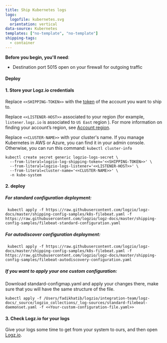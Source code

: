 ```yaml
---
title: Ship Kubernetes logs
logo:
  logofile: kubernetes.svg
  orientation: vertical
data-source: Kubernetes
templates: ["no-template", "no-template"]
shipping-tags:
  - container
---
```

<!-- tabContainer:start -->
<div class="branching-container">

<!-- tab:start -->
<div id="standard-config">

**Before you begin, you'll need**:

* Destination port 5015 open on your firewall for outgoing traffic

#### Deploy


#### 1. Store your Logz.io credentials

Replace `<<SHIPPING-TOKEN>>` with the [token](https://app.logz.io/#/dashboard/settings/general) of the account you want to ship to.

Replace `<<LISTENER-HOST>>` associated to your region (for example, `listener.logz.io` is associated to `US East` region  ). For more information on finding your account’s region, see [Account region](https://docs.logz.io/user-guide/accounts/account-region.html).

Replace `<<CLUSTER-NAME>>` with your cluster's name. If you manage Kubernetes in AWS or Azure,
you can find it in your admin console. Otherwise, you can run this command: `kubectl cluster-info`

```shell
kubectl create secret generic logzio-logs-secret \
  --from-literal=logzio-log-shipping-token='<<SHIPPING-TOKEN>>' \
  --from-literal=logzio-logs-listener='<<LISTENER-HOST>>' \
  --from-literal=cluster-name='<<CLUSTER-NAME>>' \
  -n kube-system
```

#### 2. deploy

##### For standard configuration deployment:
```shell
 kubectl apply -f https://raw.githubusercontent.com/logzio/logz-docs/master/shipping-config-samples/k8s-filebeat.yaml -f https://raw.githubusercontent.com/logzio/logz-docs/master/shipping-config-samples/filebeat-standard-configuration.yaml
```

##### For autodiscover configuration deployment:
```shell
 kubectl apply -f https://raw.githubusercontent.com/logzio/logz-docs/master/shipping-config-samples/k8s-filebeat.yaml -f https://raw.githubusercontent.com/logzio/logz-docs/master/shipping-config-samples/filebeat-autodiscovery-configuration.yaml
```

##### If you want to apply  your one custom configuration:
Download standard-configmap.yaml and apply your changes there, make sure that you will have the same structure of the file.
  
```shell
kubectl apply -f /Users/fadikhatib/logzio/integration-team/logz-docs/_source/logzio_collections/_log-sources/standard-filebeat-daemonset.yaml -f <<Your-custom-configuration-file.yaml>>
```

#### 3. Check Logz.io for your logs
Give your logs some time to get from your system to ours, and then open [Logz.io](https://app.logz.io/).


</div>
<!-- tab:end -->

</div>
<!-- tabContainer:end -->

